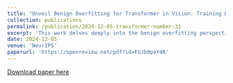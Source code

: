 ```yaml
---
title: "Unveil Benign Overfitting for Transformer in Vision: Training Dynamics, Convergence, and Generalization."
collection: publications
permalink: /publication/2024-12-05-transformer-number-31
excerpt: 'This work delves deeply into the benign overfitting perspective of transformers in vision'
date: 2024-12-05
venue: 'NeurIPS'
paperurl: 'https://openreview.net/pdf?id=FGJb0peY4R'
---
```


[Download paper here](https://openreview.net/pdf?id=FGJb0peY4R)
